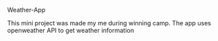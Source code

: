 Weather-App

This mini project was made my me during winning camp. The app uses openweather API to get weather information
